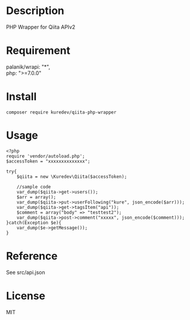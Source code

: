 # Description

PHP Wrapper for Qiita APIv2

# Requirement

palanik/wrapi: "*",    
php: ">=7.0.0"

# Install
```
composer require kuredev/qiita-php-wrapper
```

# Usage

```
<?php
require 'vendor/autoload.php';
$accessToken = "xxxxxxxxxxxxxx";

try{
    $qiita = new \Kuredev\Qiita($accessToken);

    //sample code
    var_dump($qiita->get->users());
    $arr = array();
    var_dump($qiita->put->userFollowing("kure", json_encode($arr)));
    var_dump($qiita->get->tagsItem("api"));
    $comment = array("body" => "testtest2");
    var_dump($qiita->post->comment("xxxxx", json_encode($comment)));
}catch(Exception $e){
    var_dump($e->getMessage());
}

```

# Reference

See src/api.json

# License
MIT


